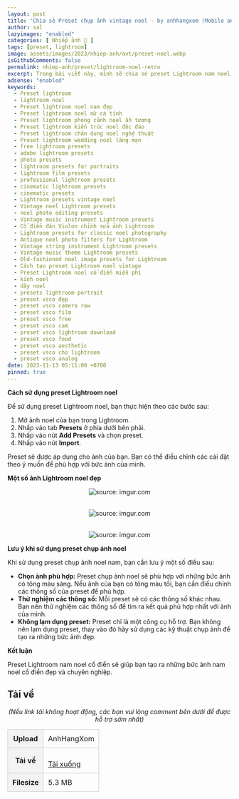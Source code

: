 ```yaml
---
layout: post
title: 'Chia sẻ Preset chụp ảnh vintage noel - by anhhangxom (Mobile and PC)'
author: sal
lazyimages: "enabled"
categories: [ Nhiếp ảnh 📸 ]
tags: [preset, lightroom]
image: assets/images/2023/nhiep-anh/avt/preset-noel.webp
isGithubComments: false
permalink: nhiep-anh/preset/lightroom-noel-retro
excerpt: Trong bài viết này, mình sẽ chia sẻ preset Lightroom nam noel cổ điển giúp bạn dễ dàng tạo ra những bức ảnh đẹp và chuyên nghiệp.
adsense: "enabled"
keywords:
  - Preset lightroom
  - lightroom noel
  - Preset lightroom noel nam đẹp
  - Preset lightroom noel nữ cá tính
  - Preset lightroom phong cảnh noel ấn tượng
  - Preset lightroom kiến trúc noel độc đáo
  - Preset lightroom chân dung noel nghệ thuật
  - Preset lightroom wedding noel lãng mạn
  - free lightroom presets
  - adobe lightroom presets
  - photo presets
  - lightroom presets for portraits
  - lightroom film presets
  - professional lightroom presets
  - cinematic lightroom presets
  - cinematic presets
  - Lightroom presets vintage noel
  - Vintage noel Lightroom presets
  - noel photo editing presets
  - Vintage music instrument Lightroom presets
  - Cổ điển đàn Violon chỉnh sửa ảnh Lightroom
  - Lightroom presets for classic noel photography
  - Antique noel photo filters for Lightroom
  - Vintage string instrument Lightroom presets
  - Vintage music theme Lightroom presets
  - Old-fashioned noel image presets for Lightroom
  - Cách tạo preset Lightroom noel vintage
  - Preset Lightroom noel cổ điển miễn phí
  - kính noel
  - dây noel
  - presets lightroom portrait
  - preset vsco đẹp
  - preset vsco camera raw
  - preset vsco film
  - preset vsco free
  - preset vsco cam
  - preset vsco lightroom download
  - preset vsco food
  - preset vsco aesthetic
  - preset vsco cho lightroom
  - preset vsco analog
date: 2023-11-13 05:11:00 +0700
pinned: true
---
```


**Cách sử dụng preset Lightroom noel**

 Để sử dụng preset Lightroom noel, bạn thực hiện theo các bước sau:

1.  Mở ảnh  noel của bạn trong Lightroom.
2.  Nhấp vào tab **Presets** ở phía dưới bên phải.
3.  Nhấp vào nút **Add Presets** và chọn preset.
4.  Nhấp vào nút **Import**.

Preset sẽ được áp dụng cho ảnh của bạn. Bạn có thể điều chỉnh các cài đặt theo ý muốn để phù hợp với bức ảnh của mình.

**Một số ảnh Lightroom noel đẹp**

<div class="content" style="text-align:center; ">
<img loading="lazy" src="https://imgur.com/QGKciNI.jpg" title="source: imgur.com" /><p></p><br><img loading="lazy" src="https://imgur.com/mr1sYDb.jpg" title="source: imgur.com" /><p></p><br><img loading="lazy" src="https://imgur.com/0KOWwB7.jpg" title="source: imgur.com" /></div>

**Lưu ý khi sử dụng preset chụp ảnh noel**

Khi sử dụng preset chụp ảnh noel nam, bạn cần lưu ý một số điều sau:

*   **Chọn ảnh phù hợp:** Preset chụp ảnh noel  sẽ phù hợp với những bức ảnh có tông màu sáng. Nếu ảnh của bạn có tông màu tối, bạn cần điều chỉnh các thông số của preset để phù hợp.
*   **Thử nghiệm các thông số:** Mỗi preset sẽ có các thông số khác nhau. Bạn nên thử nghiệm các thông số để tìm ra kết quả phù hợp nhất với ảnh của mình.
*   **Không lạm dụng preset:** Preset chỉ là một công cụ hỗ trợ. Bạn không nên lạm dụng preset, thay vào đó hãy sử dụng các kỹ thuật chụp ảnh để tạo ra những bức ảnh đẹp.

**Kết luận**

Preset Lightroom nam noel cổ điển sẽ giúp bạn tạo ra những bức ảnh nam noel cổ điển đẹp và chuyên nghiệp.

<h2 style="font-style:normal; margin-left:0; margin-right:0; text-align:start"><strong>Tải về</strong></h2>

<p style="text-align:center"><em>(Nếu link tải kh&ocirc;ng hoạt động, c&aacute;c bạn vui l&ograve;ng comment b&ecirc;n dưới để được hỗ trợ sớm nhất)</em></p>
<table><tr><th>Upload</th><td>AnhHangXom</td></tr><tr><th>Tải về</th><td>
<p id="result"></p>
<a href="https://inote.pro/notes/G837KY" target="_blank" class="item-link item-content link external" id="facebook" onclick='getHrefOnclickAndRedirectWithLink(event)'>Tải xuống</a><img loading="lazy"
 id="resultIm" src="https://i.stack.imgur.com/SBv4T.gif" alt="Computer man" width="250" />
</td></tr><tr><th>Filesize</th><td>5.3 MB</td></tr>
</table>
<style>
table{border-collapse:collapse;border-spacing:0;margin:0 auto;width:700px}table td,table th{border:1px solid #ccc;padding:10px}table th{background-color:#f3f3f3}@media only screen and (max-width:700px){table{margin:0 10px;width:auto}}@media only screen and (max-width:480px){table td,table th{display:block;border-bottom:none}table tr:last-child td{border-bottom:1px solid #ccc}}
#resultIm{
  display:none;
}
</style>

<script>
function redirect(){setInterval(myURL,5e3),document.getElementById("result").innerHTML="<b>🕵️ Đang tạo link tải. Bạn đợi tẹo nha ;)"}
function myURL(){document.location.href="https://inote.pro/notes/G837KY",toggleImage(),clearInterval(interval)}
function toggleImage() {
  document.getElementById("resultIm").style.display = "block";
}
</script>

